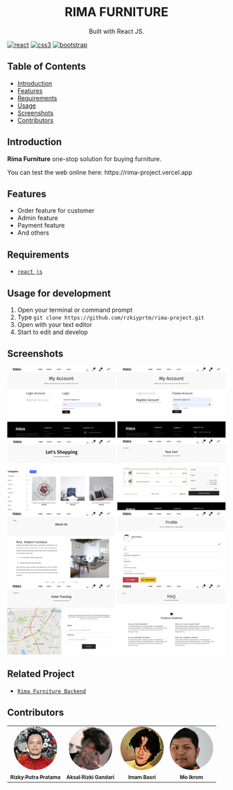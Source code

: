 <h1 align="center">RIMA FURNITURE</h1>
<p align="center">
  Built with React JS.
</p>

[![react](	https://img.shields.io/badge/-ReactJs-61DAFB?logo=react)]()
[![css3](https://img.shields.io/badge/CSS3-1572B6?style=for-the-badge&logo=css3&logoColor=white)]()
[![bootstrap](https://img.shields.io/badge/Bootstrap-563D7C?style=for-the-badge&logo=bootstrap&logoColor=white)]()

## Table of Contents

- [Introduction](#introduction)
- [Features](#features)
- [Requirements](#requirements)
- [Usage](#usage-for-development)
- [Screenshots](#screenshots)
- [Contributors](#contributors)

## Introduction
<b>Rima Furniture</b> one-stop solution for buying furniture.
<tr>You can test the web online here: https://rima-project.vercel.app</tr>

## Features
* Order feature for customer
* Admin feature
* Payment feature
* And others

## Requirements
* [`react js`](https://reactjs.org/)

## Usage for development
1. Open your terminal or command prompt
2. Type `git clone https://github.com/rzkiyprtm/rima-project.git`
3. Open with your text editor
4. Start to edit and develop

## Screenshots
<div align="center">
    <img width="250" src="./src/assets/screenshoot/1.jpeg">   
    <img width="250" src="./src/assets/screenshoot/2.jpeg"> 
    <img width="250" src="./src/assets/screenshoot/3.jpeg"> 
    <img width="250" src="./src/assets/screenshoot/4.jpeg"> 
    <img width="250" src="./src/assets/screenshoot/5.jpeg"> 
    <img width="250" src="./src/assets/screenshoot/6.jpeg"> 
    <img width="250" src="./src/assets/screenshoot/7.jpeg"> 
    <img width="250" src="./src/assets/screenshoot/8.jpeg"> 
</div>

## Related Project
* [`Rima Furniture Backend`](https://github.com/salzteam/RIMA-BE)


## Contributors
<center>
  <table>
    <tr>
      <td align="center">
        <a href="https://github.com/rzkiyprtm">
          <img width="100" style="border-radius:50%;"; src="./src/assets/profile/parker.jpeg" alt=""><br/>
          <sub><b>Rizky Putra Pratama</b></sub>
        </a>
        </td>
        <td align="center">
         <a href="https://github.com/rzkiyprtm">
          <img width="100" style="border-radius:50%;"; src="./src/assets/profile/aksal.jpg" alt=""><br/>
          <sub><b>Aksal Rizki Gandari</b></sub>
        </a>
        </td>
      <td align="center">
      <a href="https://github.com/rzkiyprtm">
          <img width="100" height="100" style="border-radius:50%;"; src="./src/assets/profile/basri.jpg" alt=""><br/>
          <sub><b>Imam Basri</b></sub>
        </a>
      </td>
      <td align="center">
      <a href="https://github.com/rzkiyprtm">
          <img width="100" style="border-radius:50%;"; src="./src/assets/profile/ikrom.jpg" alt=""><br/>
          <sub><b>Mo Ikrom</b></sub>
        </a>
      </td>
    </tr>
  </table>
</center>
